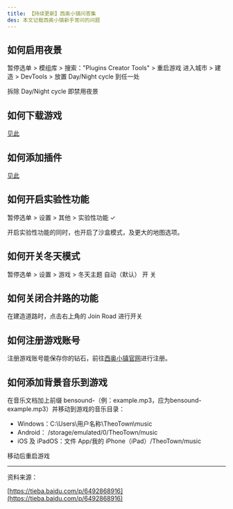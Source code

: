 ```yaml
---
title: 【持续更新】西奥小镇问答集
des: 本文记载西奥小镇新手常问的问题
---
```

## 如何启用夜景
暂停选单 > 模组库 > 搜索："Plugins Creator Tools" > 重启游戏
进入城市 > 建造 > DevTools > 放置 Day/Night cycle  到任一处

拆除 Day/Night cycle 即禁用夜景

## 如何下载游戏
[见此](https://mic0x1.github.io/%E5%A6%82%E4%BD%95%E8%B4%AD%E4%B9%B0%E5%B9%B6%E4%B8%8B%E8%BD%BD-TheoTown/)

## 如何添加插件
[见此](https://mic0x1.github.io/%E4%B8%BA-TheoTown-%E6%B7%BB%E5%8A%A0%E6%8F%92%E4%BB%B6/)

## 如何开启实验性功能
暂停选单 > 设置 > 其他 > 实验性功能 ✓

开启实验性功能的同时，也开启了沙盒模式，及更大的地图选项。

## 如何开关冬天模式
暂停选单 > 设置 > 游戏 > 冬天主题 自动（默认） 开 关

## 如何关闭合并路的功能
在建造道路时，点击右上角的 Join Road 进行开关

## 如何注册游戏账号
注册游戏账号能保存你的钻石，前往[西奥小镇官网](https://forum.theotown.com/ucp.php?mode=register)进行注册。

## 如何添加背景音乐到游戏
在音乐文档加上前缀 bensound-（例：example.mp3，应为bensound-example.mp3）并移动到游戏的音乐目录：
- Windows：C:\Users\用户名称\TheoTown\music
- Android： /storage/emulated/0/TheoTown/music
- iOS 及 iPadOS：文件 App/我的 iPhone（iPad）/TheoTown/music

移动后重启游戏

---

资料来源：

[https://tieba.baidu.com/p/6492868916](https://tieba.baidu.com/p/6492868916)
